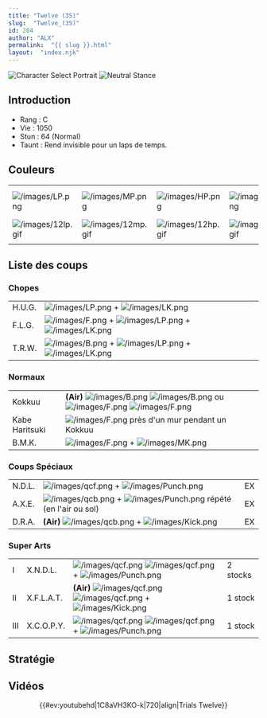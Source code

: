 ```yaml
---
title: "Twelve (3S)"
slug:  "Twelve_(3S)"
id: 284
author: "ALX"
permalink:  "{{ slug }}.html"
layout:  "index.njk"
---
```


![Character Select
Portrait](/images/Twelve3sport.gif "Character Select Portrait")
![Neutral Stance](/images/Twelve3s-stance.gif "Neutral Stance")

## Introduction

- Rang : C
- Vie : 1050
- Stun : 64 (Normal)
- Taunt : Rend invisible pour un laps de temps.

## Couleurs

|                                          |                                          |                                          |                                          |                                          |                                          |                                                                                                              |
|------------------------------------------|------------------------------------------|------------------------------------------|------------------------------------------|------------------------------------------|------------------------------------------|--------------------------------------------------------------------------------------------------------------|
| ![](/images/LP.png "/images/LP.png")     | ![](/images/MP.png "/images/MP.png")     | ![](/images/HP.png "/images/HP.png")     | ![](/images/LK.png "/images/LK.png")     | ![](/images/MK.png "/images/MK.png")     | ![](/images/HK.png "/images/HK.png")     | ![](/images/LP.png "/images/LP.png")![](/images/MK.png "/images/MK.png")![](/images/HP.png "/images/HP.png") |
| ![](/images/12lp.gif "/images/12lp.gif") | ![](/images/12mp.gif "/images/12mp.gif") | ![](/images/12hp.gif "/images/12hp.gif") | ![](/images/12lk.gif "/images/12lk.gif") | ![](/images/12mk.gif "/images/12mk.gif") | ![](/images/12hk.gif "/images/12hk.gif") | ![](/images/12lpmkhp.gif "/images/12lpmkhp.gif")                                                             |
|                                          |                                          |                                          |                                          |                                          |                                          |                                                                                                              |

## Liste des coups

### Chopes

|        |                                                                                                                  |
|--------|------------------------------------------------------------------------------------------------------------------|
| H.U.G. | ![](/images/LP.png "/images/LP.png") + ![](/images/LK.png "/images/LK.png")                                      |
| F.L.G. | ![](/images/F.png "/images/F.png") + ![](/images/LP.png "/images/LP.png") + ![](/images/LK.png "/images/LK.png") |
| T.R.W. | ![](/images/B.png "/images/B.png") + ![](/images/LP.png "/images/LP.png") + ![](/images/LK.png "/images/LK.png") |

### Normaux

|                |                                                                                                                                                          |
|----------------|----------------------------------------------------------------------------------------------------------------------------------------------------------|
| Kokkuu         | **(Air)** ![](/images/B.png "/images/B.png") ![](/images/B.png "/images/B.png") ou ![](/images/F.png "/images/F.png") ![](/images/F.png "/images/F.png") |
| Kabe Haritsuki | ![](/images/F.png "/images/F.png") près d'un mur pendant un Kokkuu                                                                                       |
| B.M.K.         | ![](/images/F.png "/images/F.png") + ![](/images/MK.png "/images/MK.png")                                                                                |

### Coups Spéciaux

|        |                                                                                                              |     |
|--------|--------------------------------------------------------------------------------------------------------------|-----|
| N.D.L. | ![](/images/qcf.png "/images/qcf.png") + ![](/images/Punch.png "/images/Punch.png")                          | EX  |
| A.X.E. | ![](/images/qcb.png "/images/qcb.png") + ![](/images/Punch.png "/images/Punch.png") répété (en l'air ou sol) | EX  |
| D.R.A. | **(Air)** ![](/images/qcb.png "/images/qcb.png") + ![](/images/Kick.png "/images/Kick.png")                  | EX  |

### Super Arts

|     |            |                                                                                                                                    |          |
|-----|------------|------------------------------------------------------------------------------------------------------------------------------------|----------|
| I   | X.N.D.L.   | ![](/images/qcf.png "/images/qcf.png") ![](/images/qcf.png "/images/qcf.png") + ![](/images/Punch.png "/images/Punch.png")         | 2 stocks |
| II  | X.F.L.A.T. | **(Air)** ![](/images/qcf.png "/images/qcf.png") ![](/images/qcf.png "/images/qcf.png") + ![](/images/Kick.png "/images/Kick.png") | 1 stock  |
| III | X.C.O.P.Y. | ![](/images/qcf.png "/images/qcf.png") ![](/images/qcf.png "/images/qcf.png") + ![](/images/Punch.png "/images/Punch.png")         | 1 stock  |

## Stratégie

## Vidéos

<center>

{{#ev:youtubehd\|1C8aVH3KO-k\|720\|align\|Trials Twelve}}

</center>
